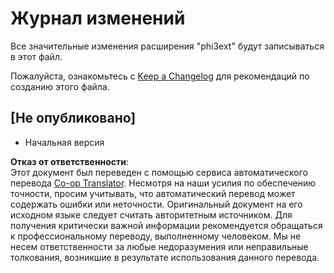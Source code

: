 <!--
CO_OP_TRANSLATOR_METADATA:
{
  "original_hash": "dbb0b6218ce5f9cf0ede8f4201f6ad58",
  "translation_date": "2025-07-16T16:29:32+00:00",
  "source_file": "code/07.Lab/01/AIPC/extensions/phi3ext/CHANGELOG.md",
  "language_code": "ru"
}
-->
# Журнал изменений

Все значительные изменения расширения "phi3ext" будут записываться в этот файл.

Пожалуйста, ознакомьтесь с [Keep a Changelog](http://keepachangelog.com/) для рекомендаций по созданию этого файла.

## [Не опубликовано]

- Начальная версия

**Отказ от ответственности**:  
Этот документ был переведен с помощью сервиса автоматического перевода [Co-op Translator](https://github.com/Azure/co-op-translator). Несмотря на наши усилия по обеспечению точности, просим учитывать, что автоматический перевод может содержать ошибки или неточности. Оригинальный документ на его исходном языке следует считать авторитетным источником. Для получения критически важной информации рекомендуется обращаться к профессиональному переводу, выполненному человеком. Мы не несем ответственности за любые недоразумения или неправильные толкования, возникшие в результате использования данного перевода.